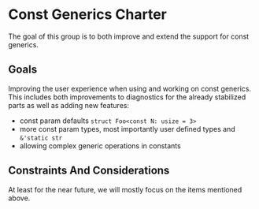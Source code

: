 # Const Generics Charter

The goal of this group is to both improve and extend the support for const generics.

## Goals

Improving the user experience when using and working on const generics. This includes both improvements to diagnostics for the already stabilized parts as well as adding new features:

- const param defaults `struct Foo<const N: usize = 3>`
- more const param types, most importantly user defined types and `&'static str`
- allowing complex generic operations in constants

## Constraints And Considerations

At least for the near future, we will mostly focus on the items mentioned above.

<!-- Why not just do everything, it's not like burnout is a problem in open source -->
